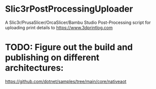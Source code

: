 # Slic3rPostProcessingUploader

A Slic3r/PrusaSlicer/OrcaSlicer/Bambu Studio Post-Processing script for uploading print details to https://www.3dprintlog.com


# TODO: Figure out the build and publishing on different architectures:

https://github.com/dotnet/samples/tree/main/core/nativeaot